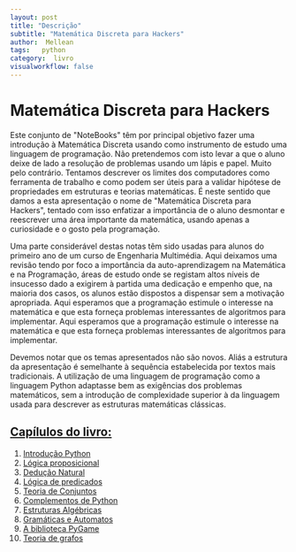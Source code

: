 ```yaml
---
layout: post
title: "Descrição"
subtitle: "Matemática Discreta para Hackers"
author:  Mellean
tags:   python
category:  livro
visualworkflow: false
---
```

<!-- Start Writing Below in Markdown -->

# Matemática Discreta para Hackers

Este conjunto de "NoteBooks" têm por principal objetivo fazer uma introdução à Matemática Discreta usando como instrumento de estudo uma linguagem de programação. Não pretendemos com isto levar a que o aluno deixe de lado a resolução de problemas usando um lápis e papel. Muito pelo contrário. Tentamos descrever os limites dos computadores como ferramenta de trabalho e como podem ser úteis para a validar hipótese de propriedades em estruturas e teorias matemáticas. É neste sentido que damos a esta apresentação o nome de "Matemática Discreta para Hackers", tentado com isso enfatizar a importância de o aluno desmontar e reescrever uma área importante da matemática, usando apenas a curiosidade e o gosto pela programação.

Uma parte considerável destas notas têm sido usadas para alunos do primeiro ano de um curso de Engenharia Multimédia. Aqui deixamos uma revisão tendo por foco a importância da auto-aprendizagem na Matemática e na Programação, áreas de estudo onde se registam altos níveis de insucesso dado a exigirem à partida uma dedicação e empenho que, na maioria dos casos, os alunos estão dispostos a dispensar sem a motivação apropriada. Aqui esperamos que a programação estimule o interesse na matemática e que esta forneça problemas interessantes de algoritmos para implementar. Aqui esperamos que a programação estimule o interesse na matemática e que esta forneça problemas interessantes de algoritmos para implementar.

Devemos notar que os temas apresentados não são novos. Aliás a estrutura da apresentação é semelhante à sequência estabelecida por textos mais tradicionais. A utilização de uma linguagem de programação como a linguagem Python adaptasse bem as exigências dos problemas matemáticos, sem a introdução de complexidade superior à da linguagem usada para descrever as estruturas matemáticas clássicas.

## [Capílulos do livro:](https://github.com/MelroLeandro/Matematica-Discreta-para-Hackers/blob/master/jpynb_source/Index.ipynb)

1. [Introdução Python](https://github.com/MelroLeandro/Matematica-Discreta-para-Hackers/blob/master/jpynb_source/Chapter1_Introducao/Chapter1_Introducao.ipynb)
2. [Lógica proposicional](https://github.com/MelroLeandro/Matematica-Discreta-para-Hackers/blob/master/jpynb_source/Chapter2_Calculo_Proposicional/Chapter2_Calculo_Proposicional.ipynb)
3. [Dedução Natural](https://github.com/MelroLeandro/Matematica-Discreta-para-Hackers/blob/master/jpynb_source/Chapter3_Deducao_Natural/Chapter3_Deducao_Natural.ipynbb)
4. [Lógica de predicados](https://github.com/MelroLeandro/Matematica-Discreta-para-Hackers/blob/master/jpynb_source/Chapter4_Logica_de_predicados/Chapter4_Logica_de_predicados.ipynb)
5. [Teoria de Conjuntos](https://github.com/MelroLeandro/Matematica-Discreta-para-Hackers/blob/master/jpynb_source/Chapter5_Teoria_de_conjuntos/Teoria_de_conjuntos.ipynb)
6. [Complementos de Python](https://github.com/MelroLeandro/Matematica-Discreta-para-Hackers/blob/master/jpynb_source/Chapter6_Python/Chapter6_Python.ipynb)
8. [Estruturas Algébricas](https://github.com/MelroLeandro/Matematica-Discreta-para-Hackers/blob/master/jpynb_source/Chapter9_Gramaticas_Automatos/Chapter8_Estruturas_Algebricas.ipynb)
9. [Gramáticas e Automatos](https://github.com/MelroLeandro/Matematica-Discreta-para-Hackers/blob/master/jpynb_source/Chapter9_Gramaticas_Automatos/Chapter8_Estruturas_Algebricas.ipynb)
10. [A biblioteca PyGame](https://github.com/MelroLeandro/Matematica-Discreta-para-Hackers/blob/master/jpynb_source/Chapter10_PyGame/Chapter10_PyGame.ipynb)
11. [Teoria de grafos](https://github.com/MelroLeandro/Matematica-Discreta-para-Hackers/blob/master/jpynb_source/Chapter9_Gramaticas_Automatos/Chapter8_Estruturas_Algebricas.ipynb)

